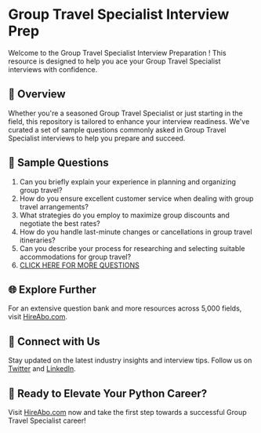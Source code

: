 # Group Travel Specialist Interview Prep

Welcome to the Group Travel Specialist Interview Preparation ! This resource is designed to help you ace your Group Travel Specialist interviews with confidence.

## 🚀 Overview

Whether you're a seasoned Group Travel Specialist or just starting in the field, this repository is tailored to enhance your interview readiness. We've curated a set of sample questions commonly asked in Group Travel Specialist interviews to help you prepare and succeed.

## 📝 Sample Questions

1. Can you briefly explain your experience in planning and organizing group travel?
2. How do you ensure excellent customer service when dealing with group travel arrangements?
3. What strategies do you employ to maximize group discounts and negotiate the best rates?
4. How do you handle last-minute changes or cancellations in group travel itineraries?
5. Can you describe your process for researching and selecting suitable accommodations for group travel?
6. [CLICK HERE FOR MORE QUESTIONS](https://hireabo.com/job/11_4_15/Group%20Travel%20Specialist)

## 🌐 Explore Further

For an extensive question bank and more resources across 5,000 fields, visit [HireAbo.com](https://www.hireabo.com).

## 📱 Connect with Us

Stay updated on the latest industry insights and interview tips. Follow us on [Twitter](https://twitter.com/hireabo) and [LinkedIn](https://www.linkedin.com/in/hire-abo-3609972a8/).

## 🚀 Ready to Elevate Your Python Career?

Visit [HireAbo.com](https://www.hireabo.com) now and take the first step towards a successful Group Travel Specialist career!